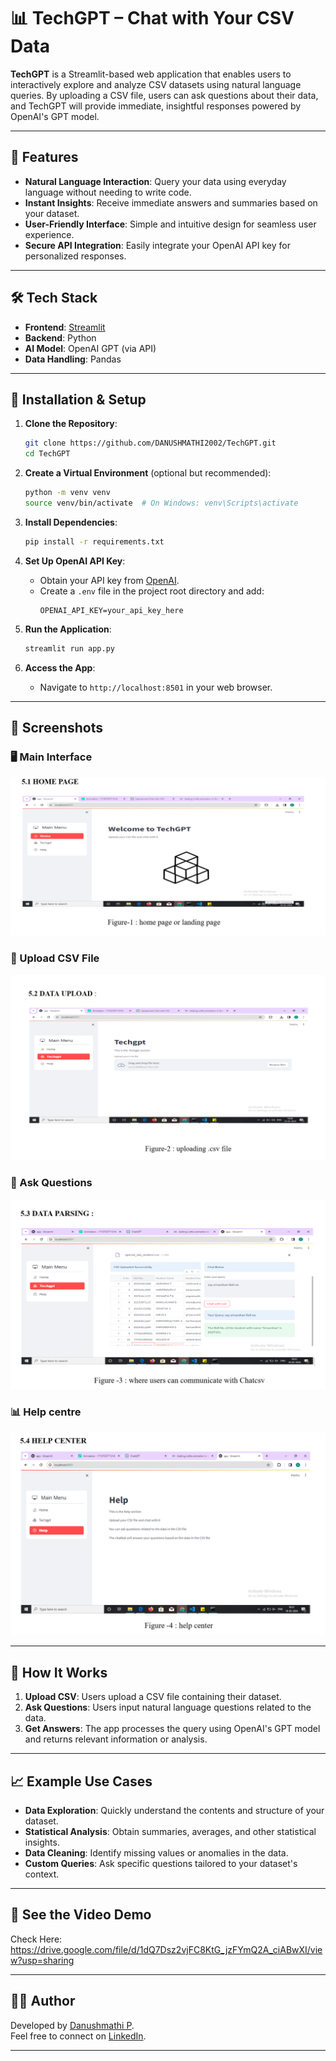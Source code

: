 
# 📊 TechGPT – Chat with Your CSV Data

**TechGPT** is a Streamlit-based web application that enables users to interactively explore and analyze CSV datasets using natural language queries. By uploading a CSV file, users can ask questions about their data, and TechGPT will provide immediate, insightful responses powered by OpenAI's GPT model.

---

## 🚀 Features

- **Natural Language Interaction**: Query your data using everyday language without needing to write code.
- **Instant Insights**: Receive immediate answers and summaries based on your dataset.
- **User-Friendly Interface**: Simple and intuitive design for seamless user experience.
- **Secure API Integration**: Easily integrate your OpenAI API key for personalized responses.

---

## 🛠️ Tech Stack

- **Frontend**: [Streamlit](https://streamlit.io/)
- **Backend**: Python
- **AI Model**: OpenAI GPT (via API)
- **Data Handling**: Pandas

---

## 📂 Installation & Setup

1. **Clone the Repository**:
   ```bash
   git clone https://github.com/DANUSHMATHI2002/TechGPT.git
   cd TechGPT
   ```

2. **Create a Virtual Environment** (optional but recommended):
   ```bash
   python -m venv venv
   source venv/bin/activate  # On Windows: venv\Scripts\activate
   ```

3. **Install Dependencies**:
   ```bash
   pip install -r requirements.txt
   ```

4. **Set Up OpenAI API Key**:
   - Obtain your API key from [OpenAI](https://platform.openai.com/account/api-keys).
   - Create a `.env` file in the project root directory and add:
     ```env
     OPENAI_API_KEY=your_api_key_here
     ```

5. **Run the Application**:
   ```bash
   streamlit run app.py
   ```

6. **Access the App**:
   - Navigate to `http://localhost:8501` in your web browser.

---

## 📸 Screenshots

### 🖥️ Main Interface
![GPT Screenshot 1](./gpt1.png)

### 📁 Upload CSV File
![GPT Screenshot 2](./gpt2.png)

### 🤖 Ask Questions
![GPT Screenshot 3](./gpt3.png)

### 📊 Help centre
![GPT Screenshot 4](./gpt4.png)

---

## 🤖 How It Works

1. **Upload CSV**: Users upload a CSV file containing their dataset.
2. **Ask Questions**: Users input natural language questions related to the data.
3. **Get Answers**: The app processes the query using OpenAI's GPT model and returns relevant information or analysis.

---

## 📈 Example Use Cases

- **Data Exploration**: Quickly understand the contents and structure of your dataset.
- **Statistical Analysis**: Obtain summaries, averages, and other statistical insights.
- **Data Cleaning**: Identify missing values or anomalies in the data.
- **Custom Queries**: Ask specific questions tailored to your dataset's context.

---

## 🧾 See the Video Demo

Check Here: https://drive.google.com/file/d/1dQ7Dsz2vjFC8KtG_jzFYmQ2A_ciABwXI/view?usp=sharing 

---

## 🙋‍♂️ Author

Developed by [Danushmathi P](https://github.com/DANUSHMATHI2002).  
Feel free to connect on [LinkedIn](https://www.linkedin.com/in/danushmathip/).

---
